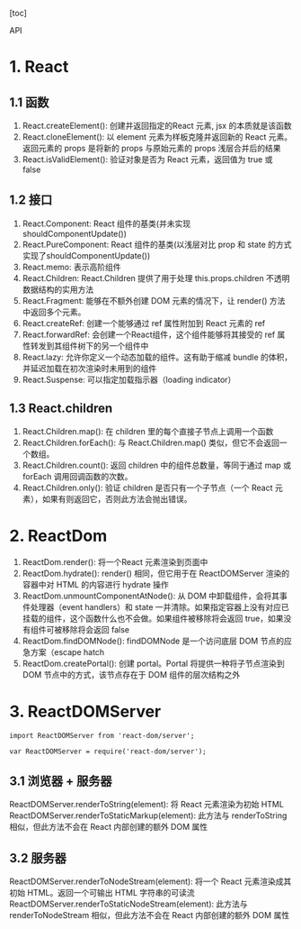 [toc]

API

# 1. React
## 1.1 函数
1. React.createElement(): 创建并返回指定的React 元素, jsx 的本质就是该函数
2. React.cloneElement(): 以 element 元素为样板克隆并返回新的 React 元素。返回元素的 props 是将新的 props 与原始元素的 props 浅层合并后的结果
4. React.isValidElement(): 验证对象是否为 React 元素，返回值为 true 或 false

## 1.2 接口
1. React.Component: React 组件的基类(并未实现shouldComponentUpdate())
2. React.PureComponent: React 组件的基类(以浅层对比 prop 和 state 的方式实现了shouldComponentUpdate())
3. React.memo: 表示高阶组件
5. React.Children: React.Children 提供了用于处理 this.props.children 不透明数据结构的实用方法
6. React.Fragment: 能够在不额外创建 DOM 元素的情况下，让 render() 方法中返回多个元素。
7. React.createRef: 创建一个能够通过 ref 属性附加到 React 元素的 ref
8. React.forwardRef: 会创建一个React组件，这个组件能够将其接受的 ref 属性转发到其组件树下的另一个组件中
9. React.lazy: 允许你定义一个动态加载的组件。这有助于缩减 bundle 的体积，并延迟加载在初次渲染时未用到的组件
10. React.Suspense: 可以指定加载指示器（loading indicator）

## 1.3 React.children
1. React.Children.map(): 在 children 里的每个直接子节点上调用一个函数
2. React.Children.forEach(): 与 React.Children.map() 类似，但它不会返回一个数组。
3. React.Children.count(): 返回 children 中的组件总数量，等同于通过 map 或 forEach 调用回调函数的次数。
4. React.Children.only(): 验证 children 是否只有一个子节点（一个 React 元素），如果有则返回它，否则此方法会抛出错误。


# 2. ReactDom
1. ReactDom.render(): 将一个React 元素渲染到页面中
2. ReactDom.hydrate(): render() 相同，但它用于在 ReactDOMServer 渲染的容器中对 HTML 的内容进行 hydrate 操作
3. ReactDom.unmountComponentAtNode(): 从 DOM 中卸载组件，会将其事件处理器（event handlers）和 state 一并清除。如果指定容器上没有对应已挂载的组件，这个函数什么也不会做。如果组件被移除将会返回 true，如果没有组件可被移除将会返回 false
4. ReactDom.findDOMNode(): findDOMNode 是一个访问底层 DOM 节点的应急方案（escape hatch
5. ReactDom.createPortal(): 创建 portal。Portal 将提供一种将子节点渲染到 DOM 节点中的方式，该节点存在于 DOM 组件的层次结构之外

# 3. ReactDOMServer
```
import ReactDOMServer from 'react-dom/server';

var ReactDOMServer = require('react-dom/server');
```
## 3.1 浏览器 + 服务器
ReactDOMServer.renderToString(element): 将 React 元素渲染为初始 HTML
ReactDOMServer.renderToStaticMarkup(element): 此方法与 renderToString 相似，但此方法不会在 React 内部创建的额外 DOM 属性

## 3.2 服务器
ReactDOMServer.renderToNodeStream(element): 将一个 React 元素渲染成其初始 HTML。返回一个可输出 HTML 字符串的可读流
ReactDOMServer.renderToStaticNodeStream(element): 此方法与 renderToNodeStream 相似，但此方法不会在 React 内部创建的额外 DOM 属性


